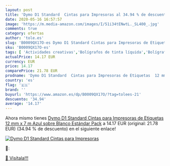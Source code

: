 ```yaml
---
layout: post
title: 'Dymo D1 Standard  Cintas para Impresoras al 34.94 % de descuento'
date: 2020-05-16 16:57:57
image: 'https://m.media-amazon.com/images/I/51i34tENwtL._SL400_.jpg'
comments: true
category: ofertas
author: 'tole.es'
slug: 'B0009QX17O-es Dymo D1 Standard Cintas para Impresoras de Etiquetas 12 mm...'
sku: 'B0009QX17O-es'
tags: [ 'Actividades creativas','Bolígrafos de tinta líquida','Bolígrafos y recambios','Bolígrafos, lápices y útiles de escritura','Juguetes','Juguetes y juegos','Material de educación infantil','Material de escritura y dibujo para niños','Material escolar y educativo','Mosaicos para niños','Oficina y papelería','Pinturas','Rotuladores de colores para niños','Témperas y pinturas para murales','dymo', ]
actualPrice: 14.17 EUR
currency: EUR
price: 14.17
comparePrice: 21.78 EUR
prodname: 'Dymo D1 Standard  Cintas para Impresoras de Etiquetas  12 mm x 7 m  Azul sobre Blanco  Estándar Pack'
country: 'es'
flag: '🇪🇸'
brand: ''
buyurl: 'https://www.amazon.es/dp/B0009QX17O/?tag=tolees-21'
descuento: '34.94'
average: '14.17'
---
```


Ahora mismo tienes [Dymo D1 Standard  Cintas para Impresoras de Etiquetas  12 mm x 7 m  Azul sobre Blanco  Estándar Pack](https://www.amazon.es/dp/B0009QX17O/?tag=tolees-21) a 14.17 EUR (original: 21.78 EUR) (34.94 %  de descuento) en el siguiente enlace!

[![Dymo D1 Standard  Cintas para Impresoras](https://m.media-amazon.com/images/I/51i34tENwtL._SL400_.jpg)](https://www.amazon.es/dp/B0009QX17O/?tag=tolees-21)

🔎:


[🛒 Visítala!!!](https://www.amazon.es/dp/B0009QX17O/?tag=tolees-21)
